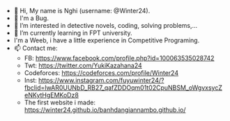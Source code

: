 - 👋 Hi, My name is Nghi (username: @Winter24).
- 🐞 I'm a Bug.
- 👀 I’m interested in detective novels, coding, solving problems,... 
- 🌱 I’m currently learning in FPT university.
- I'm a Weeb, i have a little experience in Competitive Programing.
- 📫 Contact me: 
  - FB: https://www.facebook.com/profile.php?id=100063535028742
  - Twt: https://twitter.com/YukiKazahana24
  - Codeforces: https://codeforces.com/profile/Winter24
  - Inst: https://www.instagram.com/fuyuwinter24/?fbclid=IwAR0UUNbD_RB27_qafZDDOqm01t02CpuNBSM_oWgvxsycZeNKytHgEMKoDz8
  - The first website i made: https://winter24.github.io/banhdangiannambo.github.io/
<!---
Winter24/Winter24 is a ✨ special ✨ repository because its `README.md` (this file) appears on your GitHub profile.
You can click the Preview link to take a look at your changes.
--->
